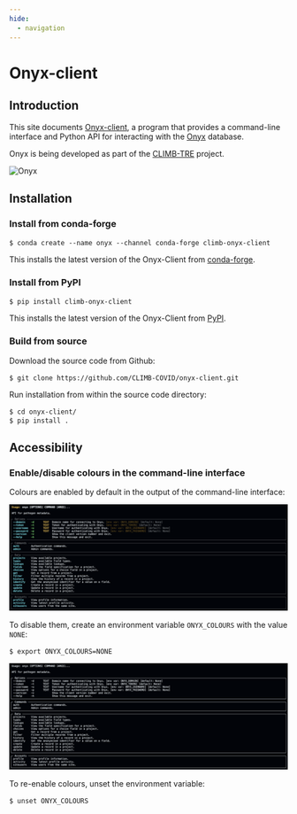 ```yaml
---
hide:
  - navigation
---
```


# Onyx-client

## Introduction

This site documents [Onyx-client](https://github.com/CLIMB-TRE/onyx-client), a program that provides a command-line interface and Python API for interacting with the [Onyx](https://github.com/CLIMB-TRE/onyx/) database.

Onyx is being developed as part of the [CLIMB-TRE](https://climb-tre.github.io/) project. 

![Onyx](img/onyx.png)

## Installation

### Install from conda-forge

```
$ conda create --name onyx --channel conda-forge climb-onyx-client
```

This installs the latest version of the Onyx-Client from [conda-forge](https://anaconda.org/conda-forge/climb-onyx-client).

### Install from PyPI

```
$ pip install climb-onyx-client
```

This installs the latest version of the Onyx-Client from [PyPI](https://pypi.org/project/climb-onyx-client/).

### Build from source

Download the source code from Github:

```
$ git clone https://github.com/CLIMB-COVID/onyx-client.git
```

Run installation from within the source code directory:

```
$ cd onyx-client/
$ pip install .
```

## Accessibility

### Enable/disable colours in the command-line interface

Colours are enabled by default in the output of the command-line interface:

![Image of the Onyx command-line interface](img/cli.png)

 To disable them, create an environment variable `ONYX_COLOURS` with the value `NONE`:

```
$ export ONYX_COLOURS=NONE
```

![Image of the Onyx command-line interface without colours](img/cli-no-colours.png)

To re-enable colours, unset the environment variable:

```
$ unset ONYX_COLOURS
```
